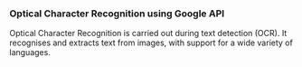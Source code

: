 ### Optical Character Recognition using Google API
Optical Character Recognition is carried out during text detection (OCR). 
It recognises and extracts text from images, with support for a wide variety of languages.
